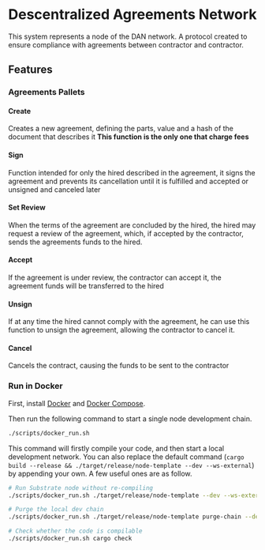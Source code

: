# Descentralized Agreements Network
This system represents a node of the DAN network. A protocol created to ensure compliance with agreements between contractor and contractor.

## Features
### Agreements Pallets

#### Create
Creates a new agreement, defining the parts, value and a hash of the document that describes it
**This function is the only one that charge fees**
#### Sign
Function intended for only the hired described in the agreement, it signs the agreement and prevents its cancellation until it is fulfilled and accepted or unsigned and canceled later

#### Set Review
When the terms of the agreement are concluded by the hired, the hired may request a review of the agreement, which, if accepted by the contractor, sends the agreements funds to the hired.
#### Accept
If the agreement is under review, the contractor can accept it, the agreement funds will be transferred to the hired

#### Unsign
If at any time the hired cannot comply with the agreement, he can use this function to unsign the agreement, allowing the contractor to cancel it.

#### Cancel
Cancels the contract, causing the funds to be sent to the contractor
### Run in Docker

First, install [Docker](https://docs.docker.com/get-docker/) and
[Docker Compose](https://docs.docker.com/compose/install/).

Then run the following command to start a single node development chain.

```bash
./scripts/docker_run.sh
```

This command will firstly compile your code, and then start a local development network. You can
also replace the default command
(`cargo build --release && ./target/release/node-template --dev --ws-external`)
by appending your own. A few useful ones are as follow.

```bash
# Run Substrate node without re-compiling
./scripts/docker_run.sh ./target/release/node-template --dev --ws-external

# Purge the local dev chain
./scripts/docker_run.sh ./target/release/node-template purge-chain --dev

# Check whether the code is compilable
./scripts/docker_run.sh cargo check
```
